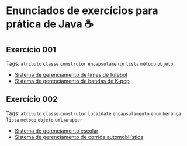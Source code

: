 # Enunciados de exercícios para prática de Java ☕

## Exercício 001

Tags: `atributo` `classe` `construtor` `encapsulamento` `lista` `método` `objeto`

- [Sistema de gerenciamento de times de futebol](./exercicio-001-a/README.md)
- [Sistema de gerenciamento de bandas de K-pop](./exercicio-001-b/README.md)

## Exercício 002

Tags: `atributo` `classe` `construtor` `localdate` `encapsulamento` `enum` `herança` `lista` `método` `objeto` `uml` `wrapper`

- [Sistema de gerenciamento escolar](./exercicio-002-a/README.md)
- [Sistema de gerenciamento de corrida automobilística](./exercicio-002-b/README.md)
